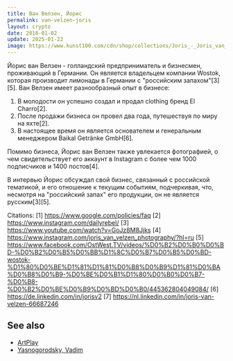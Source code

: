 ```yaml
---
title: Ван Велзен, Йорис
permalink: van-velzen-joris
layout: crypto
date: 2018-01-02
update: 2025-01-22
image: https://www.kunst100.com/cdn/shop/collections/Joris_-_Joris_van_Velzen_7a180518-aacf-4036-8cc8-535a83ebeb9f_800x.jpg
---
```


Йорис ван Велзен - голландский предприниматель и бизнесмен, проживающий в Германии. Он является владельцем компании Wostok, которая производит лимонады в Германии с "российским запахом"[3][5]. Ван Велзен имеет разнообразный опыт в бизнесе:

1. В молодости он успешно создал и продал clothing бренд El Charro[2].
2. После продажи бизнеса он провел два года, путешествуя по миру на яхте[2].
3. В настоящее время он является основателем и генеральным менеджером Baikal Getränke GmbH[6].

Помимо бизнеса, Йорис ван Велзен также увлекается фотографией, о чем свидетельствует его аккаунт в Instagram с более чем 1000 подписчиков и 1400 постов[4].

В интервью Йорис обсуждал свой бизнес, связанный с российской тематикой, и его отношение к текущим событиям, подчеркивая, что, несмотря на "российский запах" его продукции, он не является русским[3][5].

Citations:
[1] https://www.google.com/policies/faq
[2] https://www.instagram.com/dailyrebel/
[3] https://www.youtube.com/watch?v=GoJz8M8Jjks
[4] https://www.instagram.com/joris_van_velzen_photography/?hl=ru
[5] https://www.facebook.com/OstWest.TV/videos/%D0%B2%D0%B0%D0%BD-%D0%B2%D0%B5%D0%BB%D1%8C%D0%B7%D0%B5%D0%BD-wostok-%D1%80%D0%BE%D1%81%D1%81%D0%B8%D0%B9%D1%81%D0%BA%D0%B8%D0%B9-%D0%BE%D0%B1%D1%80%D0%B0%D0%B7-%D0%B8-%D0%B2%D0%BE%D0%B9%D0%BD%D0%B0/445362804049084/
[6] https://de.linkedin.com/in/jorisv2
[7] https://nl.linkedin.com/in/joris-van-velzen-66687246

## See also

+ [ArtPlay](artplay)
+ [Yasnogorodsky, Vadim](yasnogorodsky-vadim)
